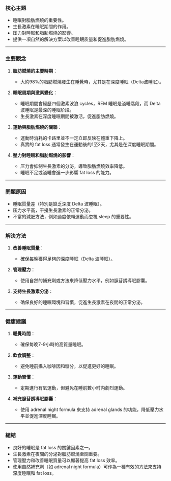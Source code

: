 ### 核心主題  
- 睡眠對脂肪燃燒的重要性。  
- 生長激素在睡眠期間的作用。  
- 压力對睡眠和脂肪燃燒的影響。  
- 提供一項自然的解決方案以改善睡眠质量和促進脂肪燃燒。  

---

### 主要觀念  
1. **脂肪燃燒的主要時期**：  
   - 大約98%的脂肪燃燒發生在睡覺時，尤其是在深度睡眠（Delta波睡眠）。  

2. **睡眠周期與激素變化**：  
   - 睡眠期間會經歷四個激素波浪 cycles，REM 睡眠是淺睡階段，而 Delta 波睡眠是最深的睡眠阶段。  
   - 生長激素在深度睡眠期間被激活，促進脂肪燃燒。  

3. **運動與脂肪燃燒的關聯**：  
   - 運動時消耗的卡路里並不一定立即反映在體重下降上。  
   - 真實的 fat loss 通常發生在運動後的1至2天，尤其是在深度睡眠期間。  

4. **壓力對睡眠和脂肪燃燒的影響**：  
   - 压力會抑制生長激素的分泌，導致脂肪燃燒效率降低。  
   - 睡眠不足或淺睡會進一步影響 fat loss 的能力。  

---

### 問題原因  
- 睡眠質量差（特別是缺乏深度 Delta 波睡眠）。  
- 压力水平高，干擾生長激素的正常分泌。  
- 不當的減肥方法，例如過度依賴運動而忽視	sleep 的重要性。  

---

### 解決方法  
1. **改善睡眠質量**：  
   - 確保每晚獲得足夠的深度睡眠（Delta 波睡眠）。  

2. **管理壓力**：  
   - 使用自然的補充劑或方法來降低壓力水平，例如腺苷誘導眠膠囊。  

3. **支持生長激素分泌**：  
   - 确保良好的睡眠環境和習慣，促進生長激素在夜間的正常分泌。  

---

### 健康建議  
1. **睡覺時間**：  
   - 確保每晚7-9小時的高質量睡眠。  

2. **飲食調整**：  
   - 避免睡前攝入咖啡因和糖分，以促進更好的睡眠。  

3. **運動習慣**：  
   - 定期進行有氧運動，但避免在睡前數小时内劇烈運動。  

4. **補充腺苷誘導眠膠囊**：  
   - 使用 adrenal night formula 來支持 adrenal glands 的功能，降低壓力水平並促進深度睡眠。  

---

### 總結  
- 良好的睡眠是 fat loss 的關鍵因素之一。  
- 生長激素在夜間的分泌對脂肪燃燒至關重要。  
- 管理壓力和改善睡眠質量可以顯著提高 fat loss 效率。  
- 使用自然補充劑（如 adrenal night formula）可作為一種有效的方法來支持深度睡眠和 fat loss。